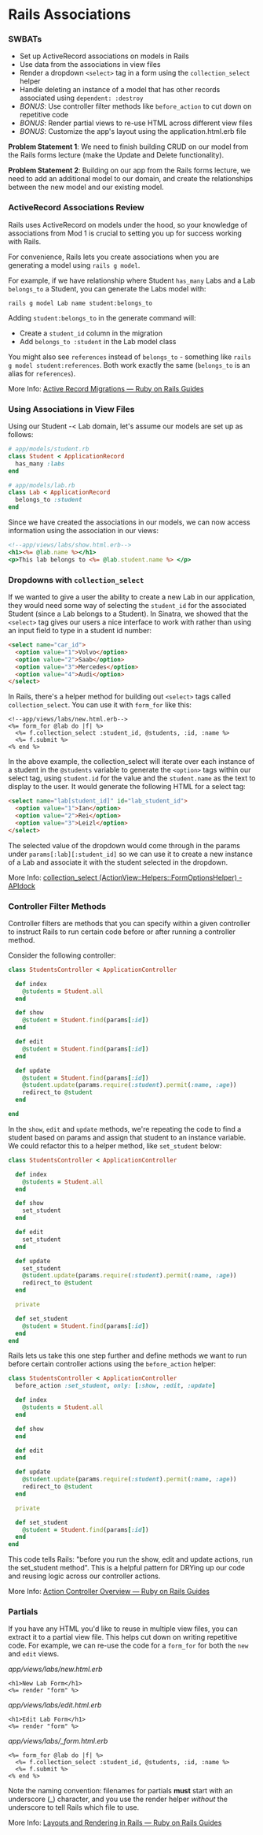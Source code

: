 Rails Associations
===

### SWBATs
- Set up ActiveRecord associations on models in Rails
- Use data from the associations in view files
- Render a dropdown `<select>` tag in a form using the `collection_select` helper
- Handle deleting an instance of a model that has other records associated using `dependent: :destroy`
- *BONUS*: Use controller filter methods like `before_action` to cut down on repetitive code
- *BONUS*: Render partial views to re-use HTML across different view files
- *BONUS*: Customize the app's layout using the application.html.erb file 

**Problem Statement 1**: We need to finish building CRUD on our model from the Rails forms lecture (make the Update and Delete functionality).

**Problem Statement 2**: Building on our app from the Rails forms lecture, we need to add an additional model to our domain, and create the relationships between the new model and our existing model. 

### ActiveRecord Associations Review

Rails uses ActiveRecord on models under the hood, so your knowledge of associations from Mod 1 is crucial to setting you up for success working with Rails. 

For convenience, Rails lets you create associations when you are generating a model using `rails g model`. 

For example, if we have relationship where Student `has_many` Labs and a Lab `belongs_to` a Student, you can generate the Labs model with: 

`rails g model Lab name student:belongs_to`

Adding `student:belongs_to` in the generate command will:
- Create a `student_id` column in the migration
- Add `belongs_to :student` in the Lab model class
 
You might also see `references` instead of `belongs_to` - something like `rails g model student:references`. Both work exactly the same (`belongs_to` is an alias for `references`). 

More Info: [Active Record Migrations — Ruby on Rails Guides](https://guides.rubyonrails.org/active_record_migrations.html#creating-a-standalone-migration)

### Using Associations in View Files

Using our Student -< Lab domain, let's assume our models are set up as follows:

```rb
# app/models/student.rb
class Student < ApplicationRecord
  has_many :labs
end

# app/models/lab.rb
class Lab < ApplicationRecord
  belongs_to :student
end
```

Since we have created the associations in our models, we can now access information using the association in our views:

```html.erb
<!--app/views/labs/show.html.erb-->
<h1><%= @lab.name %></h1>
<p>This lab belongs to <%= @lab.student.name %> </p>
```

### Dropdowns with `collection_select`

If we wanted to give a user the ability to create a new Lab in our application, they would need some way of selecting the `student_id` for the associated Student (since a Lab belongs to a Student). In Sinatra, we showed that the `<select>` tag gives our users a nice interface to work with rather than using an input field to type in a student id number:

```html
<select name="car_id">
  <option value="1">Volvo</option>
  <option value="2">Saab</option>
  <option value="3">Mercedes</option>
  <option value="4">Audi</option>
</select>
```

In Rails, there's a helper method for building out `<select>` tags called `collection_select`. You can use it with `form_for` like this:

```erb
<!--app/views/labs/new.html.erb-->
<%= form_for @lab do |f| %>
  <%= f.collection_select :student_id, @students, :id, :name %>
  <%= f.submit %>
<% end %>
```

In the above example, the collection_select will iterate over each instance of a student in the `@students` variable to generate the `<option>` tags within our select tag, using `student.id` for the value and the `student.name` as the text to display to the user. It would generate the following HTML for a select tag:

```html
<select name="lab[student_id]" id="lab_student_id">
  <option value="1">Ian</option>
  <option value="2">Rei</option>
  <option value="3">Leizl</option>
</select>
```

The selected value of the dropdown would come through in the params under `params[:lab][:student_id]` so we can use it to create a new instance of a Lab and associate it with the student selected in the dropdown.

More Info: [collection_select (ActionView::Helpers::FormOptionsHelper) - APIdock](https://apidock.com/rails/ActionView/Helpers/FormOptionsHelper/collection_select)


### Controller Filter Methods

Controller filters are methods that you can specify within a given controller to instruct Rails to run certain code before or after running a controller method.

Consider the following controller:

```rb
class StudentsController < ApplicationController

  def index
    @students = Student.all
  end

  def show
    @student = Student.find(params[:id])
  end

  def edit
    @student = Student.find(params[:id])
  end

  def update
    @student = Student.find(params[:id])
    @student.update(params.require(:student).permit(:name, :age))
    redirect_to @student
  end

end
```

In the `show`, `edit` and `update` methods, we're repeating the code to find a student based on params and assign that student to an instance variable. We could refactor this to a helper method, like `set_student` below:

```rb
class StudentsController < ApplicationController

  def index
    @students = Student.all
  end

  def show
    set_student
  end

  def edit
    set_student
  end

  def update
    set_student
    @student.update(params.require(:student).permit(:name, :age))
    redirect_to @student
  end

  private

  def set_student
    @student = Student.find(params[:id])
  end
end
```

Rails lets us take this one step further and define methods we want to run before certain controller actions using the `before_action` helper:


```rb
class StudentsController < ApplicationController
  before_action :set_student, only: [:show, :edit, :update]

  def index
    @students = Student.all
  end

  def show
  end

  def edit
  end

  def update
    @student.update(params.require(:student).permit(:name, :age))
    redirect_to @student
  end

  private

  def set_student
    @student = Student.find(params[:id])
  end
end
```

This code tells Rails: "before you run the show, edit and update actions, run the set_student method". This is a helpful pattern for DRYing up our code and reusing logic across our controller actions.

More Info: [Action Controller Overview — Ruby on Rails Guides](https://guides.rubyonrails.org/action_controller_overview.html#filters)


### Partials

If you have any HTML you'd like to reuse in multiple view files, you can extract it to a partial view file. This helps cut down on writing repetitive code. For example, we can re-use the code for a `form_for` for both the `new` and `edit` views. 

*app/views/labs/new.html.erb*
```erb
<h1>New Lab Form</h1>
<%= render "form" %>
```

*app/views/labs/edit.html.erb*
```erb
<h1>Edit Lab Form</h1>
<%= render "form" %>
```

*app/views/labs/_form.html.erb*
```erb
<%= form_for @lab do |f| %>
  <%= f.collection_select :student_id, @students, :id, :name %>
  <%= f.submit %>
<% end %>
```

Note the naming convention: filenames for partials **must** start with an underscore (\_) character, and you use the render helper *without* the underscore to tell Rails which file to use.


More Info: [Layouts and Rendering in Rails — Ruby on Rails Guides](https://edgeguides.rubyonrails.org/layouts_and_rendering.html#using-partials)
